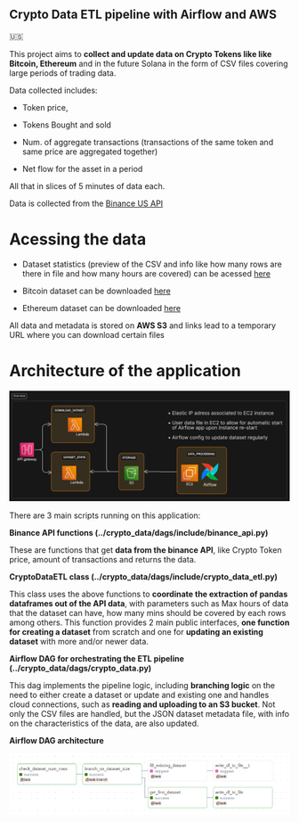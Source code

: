 ## Crypto Data ETL pipeline with Airflow and AWS 

:us:

This project aims to **collect and update data on Crypto Tokens like like Bitcoin, Ethereum** and in the future Solana in the form of CSV files covering large periods of trading data.

Data collected includes: 

* Token price,

* Tokens Bought and sold

* Num. of aggregate transactions (transactions of the same token and same price are aggregated together)

* Net flow for the asset in a period

All that in slices of 5 minutes of data each.


Data is collected from the [Binance US API](https://docs.binance.us/#introduction)


# Acessing the data 

* Dataset statistics (preview of the CSV and info like how many rows are there in file and how many hours are covered) can be acessed [here](https://jr6cd1g42j.execute-api.us-east-2.amazonaws.com/stage1/dashboard)

* Bitcoin dataset can be downloaded [here](https://czmejpeff7.execute-api.us-east-2.amazonaws.com/geturl?token=btc)

* Ethereum dataset can be downloaded [here](https://czmejpeff7.execute-api.us-east-2.amazonaws.com/geturl?token=eth)

All data and metadata is stored on **AWS S3** and links lead to a temporary URL where you can download certain files


# Architecture of the application 

![](architecture.png)


There are 3 main scripts running on this application:

**Binance API functions (../crypto_data/dags/include/binance_api.py)**

These are functions that get **data from the binance API**, like Crypto Token price, amount of transactions and returns the data.

**CryptoDataETL class (../crypto_data/dags/include/crypto_data_etl.py)**

This class uses the above functions to **coordinate the extraction of pandas dataframes out of the API data**, with parameters such as Max hours of data that the dataset can have, how many mins should be covered by each rows among others. This function provides 2 main public interfaces, **one function for creating a dataset** from scratch and one for **updating an existing dataset** with more and/or newer data.

**Airflow DAG for orchestrating the ETL pipeline (../crypto_data/dags/crypto_data.py)**

This dag implements the pipeline logic, including **branching logic** on the need to either create a dataset or update and existing one and handles cloud connections, such as **reading and uploading to an S3 bucket**.
Not only the CSV files are handled, but the JSON dataset metadata file, with info on the characteristics of the data, are also updated.

**Airflow DAG architecture**

![](airflow_dag.png)
